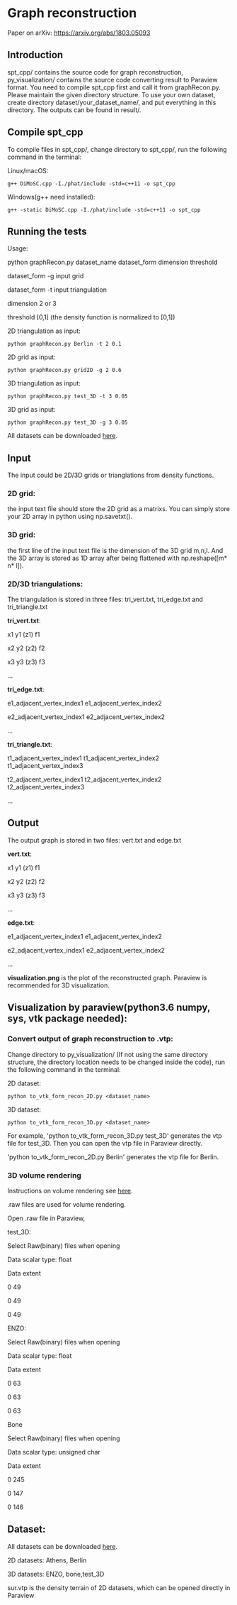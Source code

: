 # Graph reconstruction

Paper on arXiv: https://arxiv.org/abs/1803.05093 

## Introduction

spt_cpp/ contains the source code for graph reconstruction, py_visualization/ contains the source code converting result to Paraview format. You need to compile spt_cpp first and call it from graphRecon.py. Please maintain the given directory structure. To use your own dataset, create directory dataset/your_dataset_name/, and put everything in this directory. The outputs can be found in result/.

## Compile spt_cpp

To compile files in spt_cpp/, change directory to spt_cpp/, run the following command in the terminal:

Linux/macOS:
```
g++ DiMoSC.cpp -I./phat/include -std=c++11 -o spt_cpp
```

Windows(g++ need installed):
```
g++ -static DiMoSC.cpp -I./phat/include -std=c++11 -o spt_cpp
```

## Running the tests

Usage: 

python graphRecon.py  dataset_name  dataset_form  dimension  threshold

dataset_form   -g input grid

dataset_form   -t input triangulation

dimension 2 or 3

threshold [0,1] (the density function is normalized to [0,1])

2D triangulation as input:
```
python graphRecon.py Berlin -t 2 0.1
```
2D grid as input:
```
python graphRecon.py grid2D -g 2 0.6
```
3D triangulation as input:
```
python graphRecon.py test_3D -t 3 0.05
```
3D grid as input:
```
python graphRecon.py test_3D -g 3 0.05
```

All datasets can be downloaded [here](https://drive.google.com/drive/u/1/folders/1pnmR66-7MXqwZf9wexPnvtoLB3XAq4Wu).

## Input

The input could be 2D/3D grids or trianglations from density functions.

### 2D grid: 

the input text file should store the 2D grid as a matrixs. You can simply store your 2D array in python using np.savetxt(). 

### 3D grid:

the first line of the input text file is the dimension of the 3D grid m,n,l. And the 3D array is stored as 1D array after being flattened with np.reshape([m* n* l]).

### 2D/3D triangulations:

The triangulation is stored in three files: tri_vert.txt, tri_edge.txt and tri_triangle.txt

**tri_vert.txt**:

x1 y1 (z1) f1 

x2 y2 (z2) f2 

x3 y3 (z3) f3 

...

**tri_edge.txt**:

e1_adjacent_vertex_index1 e1_adjacent_vertex_index2

e2_adjacent_vertex_index1 e2_adjacent_vertex_index2

...

**tri_triangle.txt**:

t1_adjacent_vertex_index1 t1_adjacent_vertex_index2 t1_adjacent_vertex_index3

t2_adjacent_vertex_index1 t2_adjacent_vertex_index2 t2_adjacent_vertex_index3

...


## Output

The output graph is stored in two files: vert.txt and edge.txt

**vert.txt**: 

x1 y1 (z1) f1

x2 y2 (z2) f2

x3 y3 (z3) f3

...

**edge.txt**:

e1_adjacent_vertex_index1 e1_adjacent_vertex_index2

e2_adjacent_vertex_index1 e2_adjacent_vertex_index2

...

**visualization.png** is the plot of the reconstructed graph. Paraview is recommended for 3D visualization.

## Visualization by paraview(python3.6 numpy, sys, vtk package needed):

### Convert output of graph reconstruction to .vtp:

Change directory to py_visualization/ (If not using the same directory structure, the directory location needs to be changed inside the code), run the following command in the terminal:

2D dataset:
```
python to_vtk_form_recon_2D.py <dataset_name>
```
3D dataset:
```
python to_vtk_form_recon_3D.py <dataset_name>
```
For example, 'python to_vtk_form_recon_3D.py test_3D' generates the vtp file for test_3D. Then you can open the vtp file in Paraview directly.

'python to_vtk_form_recon_2D.py Berlin' generates the vtp file for Berlin.

### 3D volume rendering

Instructions on volume rendering see [here](http://wiki.rac.manchester.ac.uk/community/ParaView/Tips/LoadImageStack).

.raw files are used for volume rendering.

Open .raw file in Paraview, 

test_3D:


Select Raw(binary) files when opening

Data scalar type: float

Data extent

0 49

0 49

0 49

ENZO:


Select Raw(binary) files when opening

Data scalar type: float

Data extent

0 63

0 63

0 63

Bone


Select Raw(binary) files when opening

Data scalar type: unsigned char

Data extent

0 245

0 147

0 146


## Dataset:

All datasets can be downloaded [here](https://drive.google.com/drive/u/1/folders/1pnmR66-7MXqwZf9wexPnvtoLB3XAq4Wu).

2D datasets: Athens, Berlin

3D datasets: ENZO, bone,test_3D 

sur.vtp is the density terrain of 2D datasets, which can be opened directly in Paraview

